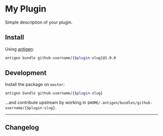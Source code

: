 # My Plugin

Simple description of your plugin.

## Install

Using [antigen](https://github.com/zsh-users/antigen):

```bash
antigen bundle github-username/{$plugin-slug}@1.0.0
```

## Development

Install the package on `master`:

```bash
antigen bundle github-username/{$plugin-slug}
```

...and contribute upstream by working in `$HOME/.antigen/bundles/github-username/{$plugin-slug}`.

---

## Changelog
